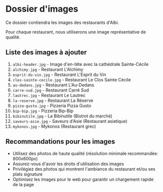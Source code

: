 # Dossier d'images

Ce dossier contiendra les images des restaurants d'Albi.

Pour chaque restaurant, nous utiliserons une image représentative de qualité.

## Liste des images à ajouter

1. `albi-header.jpg` - Image d'en-tête avec la cathédrale Sainte-Cécile
2. `alchimy.jpg` - Restaurant L'Alchimy
3. `esprit-du-vin.jpg` - Restaurant L'Esprit du Vin
4. `clos-sainte-cecile.jpg` - Restaurant Le Clos Sainte Cécile
5. `au-dedans.jpg` - Restaurant L'Au-Dedans
6. `carre-sud.jpg` - Restaurant Carré Sud
7. `lautrec.jpg` - Restaurant Le Lautrec
8. `la-reserve.jpg` - Restaurant La Réserve
9. `pizza-gusto.jpg` - Pizzeria Pizza Gusto
10. `bip-bip.jpg` - Pizzeria Bip-Bip
11. `bibinutile.jpg` - La Bibinutile (Bistrot du marché)
12. `saveurs-asie.jpg` - Saveurs d'Asie (Restaurant asiatique)
13. `mykonos.jpg` - Mykonos (Restaurant grec)

## Recommandations pour les images

- Utilisez des photos de haute qualité (résolution minimale recommandée: 800x600px)
- Assurez-vous d'avoir les droits d'utilisation des images
- Privilégiez des photos qui montrent l'ambiance du restaurant et/ou ses plats signature
- Optimisez les images pour le web pour garantir un chargement rapide de la page
